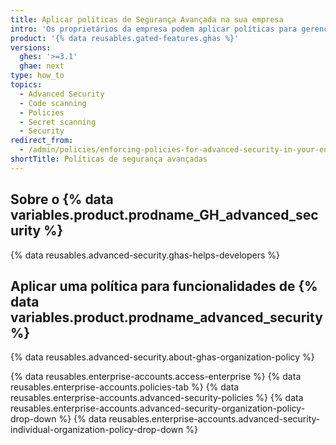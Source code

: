 ```yaml
---
title: Aplicar políticas de Segurança Avançada na sua empresa
intro: 'Os proprietários da empresa podem aplicar políticas para gerenciar funcionalidades de {% data variables.product.prodname_GH_advanced_security %} para as organizações em {% data variables.product.product_location %}.'
product: '{% data reusables.gated-features.ghas %}'
versions:
  ghes: '>=3.1'
  ghae: next
type: how_to
topics:
  - Advanced Security
  - Code scanning
  - Policies
  - Secret scanning
  - Security
redirect_from:
  - /admin/policies/enforcing-policies-for-advanced-security-in-your-enterprise
shortTitle: Políticas de segurança avançadas
---
```


## Sobre o {% data variables.product.prodname_GH_advanced_security %}

{% data reusables.advanced-security.ghas-helps-developers %}

## Aplicar uma política para funcionalidades de {% data variables.product.prodname_advanced_security %}

{% data reusables.advanced-security.about-ghas-organization-policy %}

{% data reusables.enterprise-accounts.access-enterprise %}
{% data reusables.enterprise-accounts.policies-tab %}
{% data reusables.enterprise-accounts.advanced-security-policies %}
{% data reusables.enterprise-accounts.advanced-security-organization-policy-drop-down %}
{% data reusables.enterprise-accounts.advanced-security-individual-organization-policy-drop-down %}
